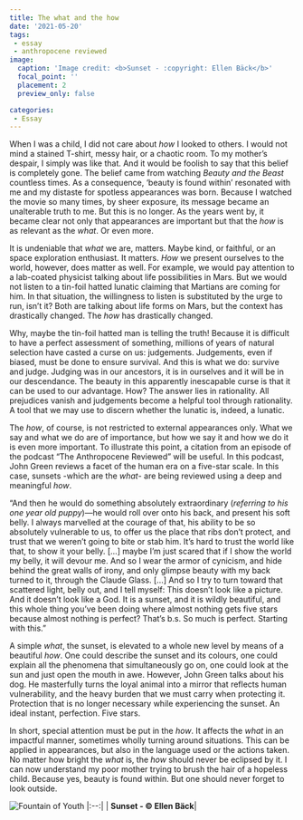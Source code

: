 ```yaml
---
title: The what and the how
date: '2021-05-20'
tags:
 - essay
 - anthropocene reviewed
image:
  caption: 'Image credit: <b>Sunset - :copyright: Ellen Bäck</b>'
  focal_point: ''
  placement: 2
  preview_only: false

categories:
 - Essay
---
```




When I was a child, I did not care about *how* I looked to others. I would not mind a stained T-shirt, messy hair, or a chaotic room. To my mother’s despair, I simply was like that. And it would be foolish to say that this belief is completely gone. The belief came from watching *Beauty and the Beast* countless times. As a consequence, ‘beauty is found within’ resonated with me and my distaste for spotless appearances was born. Because I watched the movie so many times, by sheer exposure, its message became an unalterable truth to me. But this is no longer. As the years went by, it became clear not only that appearances are important but that the *how* is as relevant as the *what*. Or even more.

It is undeniable that *what* we are, matters. Maybe kind, or faithful, or an space exploration enthusiast. It matters. *How* we present ourselves to the world, however, does matter as well. For example, we would pay attention to a lab-coated physicist talking about life possibilities in Mars. But we would not listen to a tin-foil hatted lunatic claiming that Martians are coming for him. In that situation, the willingness to listen is substituted by the urge to run, isn’t it? Both are talking about life forms on Mars, but the context has drastically changed. The *how* has drastically changed.

Why, maybe the tin-foil hatted man is telling the truth! Because it is difficult to have a perfect assessment of something, millions of years of natural selection have casted a curse on us: judgements. Judgements, even if biased, must be done to ensure survival. And this is what we do: survive and judge. Judging was in our ancestors, it is in ourselves and it will be in our descendance. The beauty in this apparently inescapable curse is that it can be used to our advantage. How? The answer lies in rationality. All prejudices vanish and judgements become a helpful tool through rationality. A tool that we may use to discern whether the lunatic is, indeed, a lunatic.

The *how*, of course, is not restricted to external appearances only. What we say and what we do are of importance, but how we say it and how we do it is even more important. To illustrate this point, a citation from an episode of the podcast “The Anthropocene Reviewed” will be useful. In this podcast, John Green reviews a facet of the human era on a five-star scale. In this case, sunsets -which are the *what*- are being reviewed using a deep and meaningful *how*.

“And then he would do something absolutely extraordinary (*referring to his one year old puppy*)—he would roll over onto his back, and present his soft belly. I always marvelled at the courage of that, his ability to be so absolutely vulnerable to us, to offer us the place that ribs don’t protect, and trust that we weren’t going to bite or stab him. It’s hard to trust the world like that, to show it your belly. […] maybe I’m just scared that if I show the world my belly, it will devour me. And so I wear the armor of cynicism, and hide behind the great walls of irony, and only glimpse beauty with my back turned to it, through the Claude Glass. […] And so I try to turn toward that scattered light, belly out, and I tell myself: This doesn’t look like a picture. And it doesn’t look like a God. It is a sunset, and it is wildly beautiful, and this whole thing you’ve been doing where almost nothing gets five stars because almost nothing is perfect? That’s b.s. So much is perfect. Starting with this.”

A simple *what*, the sunset, is elevated to a whole new level by means of a beautiful *how*. One could describe the sunset and its colours, one could explain all the phenomena that simultaneously go on, one could look at the sun and just open the mouth in awe. However, John Green talks about his dog. He masterfully turns the loyal animal into a mirror that reflects human vulnerability, and the heavy burden that we must carry when protecting it. Protection that is no longer necessary while experiencing the sunset. An ideal instant, perfection. Five stars.

In short, special attention must be put in the *how*. It affects the *what* in an impactful manner, sometimes wholly turning around situations. This can be applied in appearances, but also in the language used or the actions taken. No matter how bright the *what* is, the *how* should never be eclipsed by it. I can now understand my poor mother trying to brush the hair of a hopeless child. Because yes, beauty is found within. But one should never forget to look outside.


![Fountain of Youth](/images/ellen_bäck_what_how.png)
|:--:|
| <b>Sunset - :copyright: Ellen Bäck</b>|